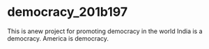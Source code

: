 # democracy_201b197
This is anew project for promoting democracy in the world
India is a democracy.
America is democracy.